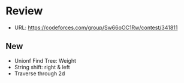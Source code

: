 # Review

- URL: https://codeforces.com/group/Sw66oOC1Rw/contest/341811

## New

- Unionf Find Tree: Weight
- String shift: right & left
- Traverse through 2d
